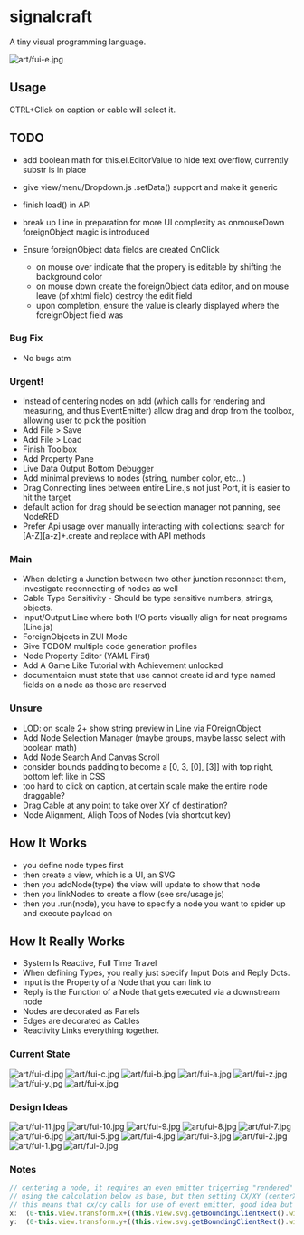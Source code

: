 # signalcraft
A tiny visual programming language.

![art/fui-e.jpg](art/fui-e.jpg)


## Usage

CTRL+Click on caption or cable will select it.

## TODO

- add boolean math for this.el.EditorValue to hide text overflow, currently substr is in place
- give view/menu/Dropdown.js .setData() support and make it generic
- finish load() in API
- break up Line in preparation for more UI complexity as onmouseDown foreignObject magic is introduced

- Ensure foreignObject data fields are created OnClick
  - on mouse over indicate that the propery is editable by shifting the background color
  - on mouse down create the foreignObject data editor, and on mouse leave (of xhtml field) destroy the edit field
  - upon completion, ensure the value is clearly displayed where the foreignObject field was

### Bug Fix

- No bugs atm

### Urgent!

- Instead of centering nodes on add (which calls for rendering and measuring, and thus EventEmitter) allow drag and drop from the toolbox, allowing user to pick the position
- Add File > Save
- Add File > Load
- Finish Toolbox
- Add Property Pane
- Live Data Output Bottom Debugger
- Add minimal previews to nodes (string, number color, etc...)
- Drag Connecting lines between entire Line.js not just Port, it is easier to hit the target
- default action for drag should be selection manager not panning, see NodeRED
- Prefer Api usage over manually interacting with collections: search for [A-Z][a-z]+\.create and replace with API methods


### Main
- When deleting a Junction between two other junction reconnect them, investigate reconnecting of nodes as well
- Cable Type Sensitivity - Should be type sensitive numbers, strings, objects.
- Input/Output Line where both I/O ports visually align for neat programs (Line.js)
- ForeignObjects in ZUI Mode
- Give TODOM multiple code generation profiles
- Node Property Editor (YAML First)
- Add A Game Like Tutorial with Achievement unlocked
- documentaion must state that use cannot create id and type named fields on a node as those are reserved

### Unsure

- LOD: on scale 2+ show string preview in Line via FOreignObject
- Add Node Selection Manager (maybe groups, maybe lasso select with boolean math)
- Add Node Search And Canvas Scroll
- consider bounds padding to become a [0, 3, [0], [3]] with top right, bottom left like in CSS
- too hard to click on caption, at certain scale make the entire node draggable?
- Drag Cable at any point to take over XY of destination?
- Node Alignment, Aligh Tops of Nodes (via shortcut key)

## How It Works

- you define node types first
- then create a view, which is a UI, an SVG
- then you addNode(type) the view will update to show that node
- then you linkNodes to create a flow (see src/usage.js)
- then you .run(node), you have to specify a node you want to spider up and execute payload on

## How It Really Works

- System Is Reactive, Full Time Travel
- When defining Types, you really just specify Input Dots and Reply Dots.
- Input is the Property of a Node that you can link to
- Reply is the Function of a Node that gets executed via a downstream node
- Nodes are decorated as Panels
- Edges are decorated as Cables
- Reactivity Links everything together.

### Current State
![art/fui-d.jpg](art/fui-d.jpg)
![art/fui-c.jpg](art/fui-c.jpg)
![art/fui-b.jpg](art/fui-b.jpg)
![art/fui-a.jpg](art/fui-a.jpg)
![art/fui-z.jpg](art/fui-z.jpg)
![art/fui-y.jpg](art/fui-y.jpg)
![art/fui-x.jpg](art/fui-x.jpg)

### Design Ideas

![art/fui-11.jpg](art/fui-11.jpg)
![art/fui-10.jpg](art/fui-10.jpg)
![art/fui-9.jpg](art/fui-9.jpg)
![art/fui-8.jpg](art/fui-8.jpg)
![art/fui-7.jpg](art/fui-7.jpg)
![art/fui-6.jpg](art/fui-6.jpg)
![art/fui-5.jpg](art/fui-5.jpg)
![art/fui-4.jpg](art/fui-4.jpg)
![art/fui-3.jpg](art/fui-3.jpg)
![art/fui-2.jpg](art/fui-2.jpg)
![art/fui-1.jpg](art/fui-1.jpg)
![art/fui-0.jpg](art/fui-0.jpg)


### Notes

```JavaScript
// centering a node, it requires an even emitter trigerring "rendered" and then measuring width and height of the rendered node
// using the calculation below as base, but then setting CX/XY (centerX, centerY) by substracting half with/height from below
// this means that cx/cy calls for use of event emitter, good idea but too early in development atm.
x:  (0-this.view.transform.x+((this.view.svg.getBoundingClientRect().width/2)))/this.view.transform.scale,
y:  (0-this.view.transform.y+((this.view.svg.getBoundingClientRect().width/2)))/this.view.transform.scale
```
